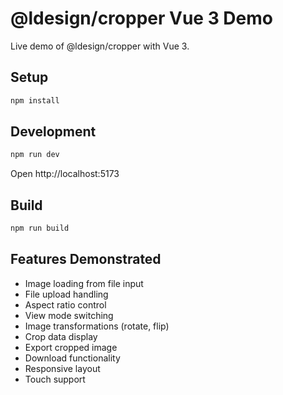 # @ldesign/cropper Vue 3 Demo

Live demo of @ldesign/cropper with Vue 3.

## Setup

```bash
npm install
```

## Development

```bash
npm run dev
```

Open http://localhost:5173

## Build

```bash
npm run build
```

## Features Demonstrated

- Image loading from file input
- File upload handling
- Aspect ratio control
- View mode switching
- Image transformations (rotate, flip)
- Crop data display
- Export cropped image
- Download functionality
- Responsive layout
- Touch support
